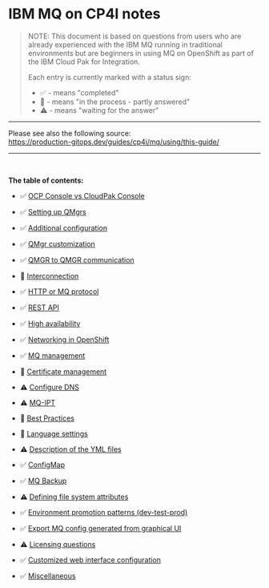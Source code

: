 
# IBM MQ on CP4I notes


>NOTE: This document is based on questions from users who are already experienced with the IBM MQ running in traditional environments but are beginners in using MQ on OpenShift as part of the IBM Cloud Pak for Integration. 
>
>Each entry is currently marked with a status sign:
>
> - ✅  - means "completed"
> - 📝  - means "in the process - partly answered"
> - ⚠️  - means "waiting for the answer"


---
Please see also the following source: <br>
https://production-gitops.dev/guides/cp4i/mq/using/this-guide/

---

<br>

**The table of contents:**


- ✅ [OCP Console vs CloudPak Console](topics/ocp-console-vs-cp-console)

- ✅ [Setting up QMgrs](topics/setting-up-qmgrs)

- ✅ [Additional configuration](topics/additional-configuration)

- ✅ [QMgr customization](topics/qmgr-customization)

- ✅ [QMGR to QMGR communication](topics/qmgr-to-qmgr-communication)

- 📝 [Interconnection](topics/interconnection)

- ✅ [HTTP or MQ protocol](topics/http-or-mq-protocol)
  
- ✅ [REST API](topics/rest-api)

- ✅ [High availability](topics/high-availability)

- ✅ [Networking in OpenShift](topics/networking-in-openshift)

- ✅ [MQ management](topics/mq-management)

- 📝 [Certificate management](topics/certificate-management)

- ⚠️ [Configure DNS](topics/configure-dns)

- ⚠️ [MQ-IPT](topics/mq-ipt)

- 📝 [Best Practices](topics/best-practices)

- 📝 [Language settings](topics/language-settings)

- ⚠️ [Description of the YML files](topics/description-of-yamls)

- ✅ [ConfigMap](topics/config-map)

- ✅ [MQ Backup](topics/mq-backup)

- ⚠️ [Defining file system attributes](topics/file-system-attributes)

- ✅ [Environment promotion patterns (dev-test-prod)](topics/env-promotions)

- ✅ [Export MQ config generated from graphical UI](topics/export-from-gui)

- ⚠️ [Licensing questions](topics/licensing-questions)

- ✅ [Customized web interface configuration](topics/customized-web-config)

- ✅ [Miscellaneous](topics/miscellaneous)
